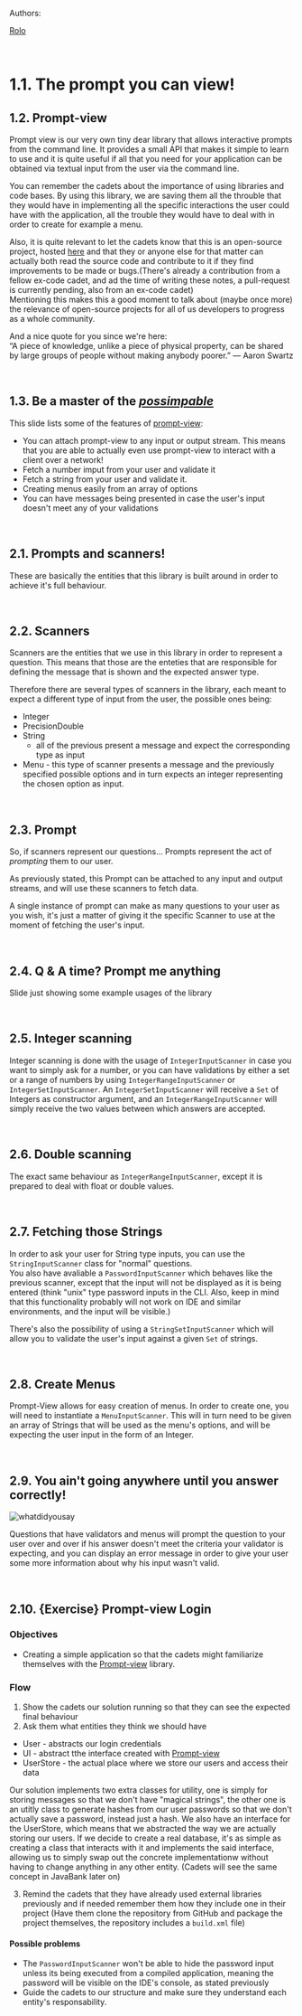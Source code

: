 Authors:

[Rolo](mailto:diogo.rolo@academiadecodigo.org)

&nbsp;

# 1.1. The prompt you can view!

## 1.2. Prompt-view

Prompt view is our very own tiny dear library that allows interactive prompts from the command line.
It provides a small API that makes it simple to learn to use and it is quite useful if all that you
need for your application can be obtained via textual input from the user via the command line.

You can remember the cadets about the importance of using libraries and code bases. By using this
library, we are saving them all the throuble that they would have in implementing all the specific
interactions the user could have with the application, all the trouble they would have to deal with
in order to create for example a menu.

Also, it is quite relevant to let the cadets know that this is an open-source project, hosted
[here][prompt-view-repo] and that they or anyone else for that matter can actually both read the
source code and contribute to it if they find improvements to be made or bugs.(There's already a
contribution from a fellow ex-code cadet, and ad the time of writing these notes, a pull-request is
currently pending, also from an ex-code cadet)  
Mentioning this makes this a good moment to talk about (maybe once more) the relevance of
open-source projects for all of us developers to progress as a whole community.

And a nice quote for you since we're here:  
“A piece of knowledge, unlike a piece of physical property, can be shared by large groups of people
without making anybody poorer.” ― Aaron Swartz

&nbsp;

## 1.3. Be a master of the [_possimpable_][joke-video-url]

This slide lists some of the features of [prompt-view][prompt-view-repo]:

-   You can attach prompt-view to any input or output stream. This means that you are able to
    actually even use prompt-view to interact with a client over a network!
-   Fetch a number imput from your user and validate it
-   Fetch a string from your user and validate it.
-   Creating menus easily from an array of options
-   You can have messages being presented in case the user's input doesn't meet any of your
    validations

&nbsp;

## 2.1. Prompts and scanners!

These are basically the entities that this library is built around in order to achieve it's full
behaviour.

&nbsp;

## 2.2. Scanners

Scanners are the entities that we use in this library in order to represent a question. This means
that those are the enteties that are responsible for defining the message that is shown and the
expected answer type.

Therefore there are several types of scanners in the library, each meant to expect a different type
of input from the user, the possible ones being:

-   Integer
-   PrecisionDouble
-   String
    -   all of the previous present a message and expect the corresponding type as input
-   Menu - this type of scanner presents a message and the previously specified possible options and
    in turn expects an integer representing the chosen option as input.

&nbsp;

## 2.3. Prompt

So, if scanners represent our questions... Prompts represent the act of _prompting_ them to our
user.

As previously stated, this Prompt can be attached to any input and output streams, and will use
these scanners to fetch data.

A single instance of prompt can make as many questions to your user as you wish, it's just a matter
of giving it the specific Scanner to use at the moment of fetching the user's input.

&nbsp;

## 2.4. Q & A time? Prompt me anything

Slide just showing some example usages of the library

&nbsp;

## 2.5. Integer scanning

Integer scanning is done with the usage of `IntegerInputScanner` in case you want to simply ask for
a number, or you can have validations by either a set or a range of numbers by using
`IntegerRangeInputScanner` or `IntegerSetInputScanner`. An `IntegerSetInputScanner` will receive a
`Set` of Integers as constructor argument, and an `IntegerRangeInputScanner` will simply receive the
two values between which answers are accepted.

&nbsp;

## 2.6. Double scanning

The exact same behaviour as `IntegerRangeInputScanner`, except it is prepared to deal with float or
double values.

&nbsp;

## 2.7. Fetching those Strings

In order to ask your user for String type inputs, you can use the `StringInputScanner` class for
"normal" questions.  
You also have avaliable a `PasswordInputScanner` which behaves like the previous scanner, except
that the input will not be displayed as it is being entered (think "unix" type password inputs in
the CLI. Also, keep in mind that this functionality probably will not work on IDE and similar
environments, and the input will be visible.)

There's also the possibility of using a `StringSetInputScanner` which will allow you to validate the
user's input against a given `Set` of strings.

&nbsp;

## 2.8. Create Menus

Prompt-View allows for easy creation of menus. In order to create one, you will need to instantiate
a `MenuInputScanner`. This will in turn need to be given an array of Strings that will be used as
the menu's options, and will be expecting the user input in the form of an Integer.

&nbsp;

## 2.9. You ain't going anywhere until you answer correctly!

![whatdidyousay][whatdidyousay-image]

Questions that have validators and menus will prompt the question to your user over and over if his
answer doesn't meet the criteria your validator is expecting, and you can display an error message
in order to give your user some more information about why his input wasn't valid.

&nbsp;

## 2.10. {Exercise} Prompt-view Login

### Objectives

-   Creating a simple application so that the cadets might familiarize themselves with the
    [Prompt-view][prompt-view-repo] library.

### Flow

1. Show the cadets our solution running so that they can see the expected final behaviour
2. Ask them what entities they think we should have

-   User - abstracts our login credentials
-   UI - abstract tthe interface created with [Prompt-view][prompt-view-repo]
-   UserStore - the actual place where we store our users and access their data

Our solution implements two extra classes for utility, one is simply for storing messages so that we
don't have "magical strings", the other one is an utitly class to generate hashes from our user
passwords so that we don't actually save a password, instead just a hash. We also have an interface
for the UserStore, which means that we abstracted the way we are actually storing our users. If we
decide to create a real database, it's as simple as creating a class that interacts with it and
implements the said interface, allowing us to simply swap out the concrete implementationw without
having to change anything in any other entity. (Cadets will see the same concept in JavaBank later
on)

3. Remind the cadets that they have already used external libraries previously and if needed
   remember them how they include one in their project (Have them clone the repository from GitHub
   and package the project themselves, the repository includes a `build.xml` file)

#### Possible problems

-   The `PasswordInputScanner` won't be able to hide the password input unless its being executed
    from a compiled application, meaning the password will be visible on the IDE's console, as
    stated previously
-   Guide the cadets to our structure and make sure they understand each entity's responsability.

[//]: # 'LINKS TO VARIOUS EXTERNAL RESOURCES'
[joke-video-url]: https://youtu.be/sutnLWqngfI?t=90
[//]: # 'LINKS TO IMAGES AND SIMILAR RESOURCES'
[whatdidyousay-image]: resources/images/whatdidyousay.jpeg
[//]: # 'LINKS TO REPOSITORY'
[prompt-view-repo]: https://github.com/academia-de-codigo/prompt-view
